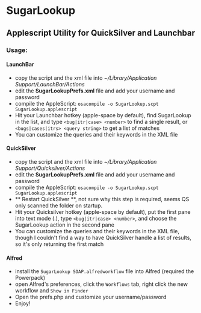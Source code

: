 # SugarLookup
## Applescript Utility for QuickSilver and Launchbar

### Usage:

#### LaunchBar

* copy the script and the xml file into *~/Library/Application Support/LaunchBar/Actions*
* edit the **SugarLookupPrefs.xml** file and add your username and password
* compile the AppleScript: `osacompile -o SugarLookup.scpt SugarLookup.applescript`
* Hit your Launchbar hotkey (apple-space by default), find SugarLookup in the list, and type `<bug|itr|case> <number>` to find a single result, or `<bugs|cases|itrs> <query string>` to get a list of matches
* You can customize the queries and their keywords in the XML file

#### QuickSilver

* copy the script and the xml file into *~/Library/Application Support/Quicksilver/Actions*
* edit the **SugarLookupPrefs.xml** file and add your username and password
* compile the AppleScript: `osacompile -o SugarLookup.scpt SugarLookup.applescript`
* ** Restart QuickSilver **, not sure why this step is required, seems QS only scanned the folder on startup.
* Hit your Quicksilver hotkey (apple-space by default), put the first pane into text mode (.), type `<bug|itr|case> <number>`, and choose the SugarLookup action in the second pane
* You can customize the queries and their keywords in the XML file, though I couldn't find a way to have QuickSilver handle a list of results, so it's only returning the first match


#### Alfred

* install the `SugarLookup SOAP.alfredworkflow` file into Alfred (required the Powerpack)
* open Alfred's preferences, click the `Workflows` tab, right click the new workflow and `Show in Finder`
* Open the prefs.php and customize your username/password
* Enjoy!